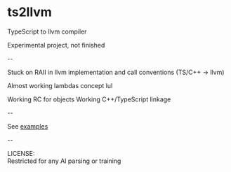# ts2llvm

TypeScript to llvm compiler

Experimental project, not finished

--

Stuck on RAII in llvm implementation and call conventions (TS/C++ -> llvm)

Almost working lambdas concept lul

Working RC for objects
Working C++/TypeScript linkage

--

See [examples](./example)

--

LICENSE:  
Restricted for any AI parsing or training
